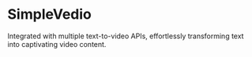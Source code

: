 # SimpleVedio
Integrated with multiple text-to-video APIs, effortlessly transforming text into captivating video content.

